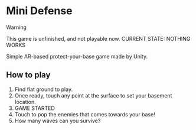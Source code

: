 # Mini Defense
> [!WARNING]  
> This game is unfinished, and not playable now.
> CURRENT STATE: NOTHING WORKS

Simple AR-based protect-your-base game made by Unity.

## How to play
1. Find flat ground to play.
2. Once ready, touch any point at the surface to set your basement location.
3. GAME STARTED
4. Touch to pop the enemies that comes towards your base!
5. How many waves can you survive?